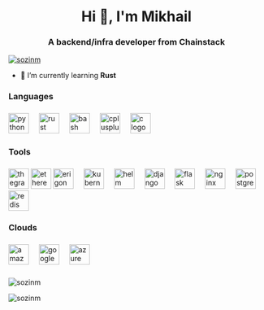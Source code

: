 <h1 align="center">Hi 👋, I'm Mikhail</h1>
<h3 align="center">A backend/infra developer from Chainstack</h3>

<p align="left"> <a href="https://github.com/ryo-ma/github-profile-trophy"><img src="https://github-profile-trophy.vercel.app/?username=sozinm" alt="sozinm" /></a> </p>

- 🌱 I’m currently learning **Rust**



<h3 align="left">Languages</p>

###

<div align="left">
  <img src="https://cdn.jsdelivr.net/gh/devicons/devicon/icons/python/python-original.svg" height="40" alt="python logo"  />
  <img width="12" />
  <img src="https://skillicons.dev/icons?i=rust" height="40" alt="rust logo"  />
  <img width="12" />
  <img src="https://cdn.simpleicons.org/gnubash/4EAA25" height="40" alt="bash logo"  />
  <img width="12" />
  <img src="https://cdn.simpleicons.org/c++/00599C" height="40" alt="cplusplus logo"  />
  <img width="12" />
  <img src="https://cdn.simpleicons.org/c/A8B9CC" height="40" alt="c logo"  />
</div>

###

<h3 align="left">Tools</p>

###

<div align="left">
  <img src="https://cryptologos.cc/logos/the-graph-grt-logo.png" height="40" alt="thegraph logo"  />
  <img src="https://upload.wikimedia.org/wikipedia/commons/thumb/6/6f/Ethereum-icon-purple.svg/1200px-Ethereum-icon-purple.svg.png" height="40" alt="ethereum logo"  />
  <img src="https://1354780571-files.gitbook.io/~/files/v0/b/gitbook-x-prod.appspot.com/o/spaces%2Feeqc6D5KqkgOsOW7j4k6%2Fuploads%2FJLuUnbWjGXg6wpo4mIC4%2F283052df-f2a1-4d53-9ef6-40dffec6aba1.jpeg?alt=media&token=f0a2b813-7442-484a-8474-a9f01f5ab2ca" height="40" alt="erigon logo"  />
  <img width="12" />
  <img src="https://cdn.jsdelivr.net/gh/devicons/devicon/icons/kubernetes/kubernetes-plain.svg" height="40" alt="kubernetes logo"  />
  <img width="12" />
  <img src="https://raw.githubusercontent.com/helm/helm/release-2.16/docs/logos/helm_logo_transparent.png" height="40" alt="helm logo"  />
  <img width="12" />
  <img src="https://skillicons.dev/icons?i=django" height="40" alt="django logo"  />
  <img width="12" />
  <img src="https://skillicons.dev/icons?i=flask" height="40" alt="flask logo"  />
  <img width="12" />
  <img src="https://cdn.simpleicons.org/nginx/009639" height="40" alt="nginx logo"  />
  <img width="12" />
  <img src="https://cdn.jsdelivr.net/gh/devicons/devicon/icons/postgresql/postgresql-original.svg" height="40" alt="postgresql logo"  />
  <img width="12" />
  <img src="https://cdn.jsdelivr.net/gh/devicons/devicon/icons/redis/redis-original.svg" height="40" alt="redis logo"  />
</div>

###

<h3 align="left">Clouds</p>

###

<div align="left">
  <img src="https://skillicons.dev/icons?i=aws" height="40" alt="amazonwebservices logo"  />
  <img width="12" />
  <img src="https://skillicons.dev/icons?i=gcp" height="40" alt="googlecloud logo"  />
  <img width="12" />
  <img src="https://skillicons.dev/icons?i=azure" height="40" alt="azure logo"  />
</div>

###
</p>
<p><img align="center" src="https://github-readme-stats.vercel.app/api/top-langs?username=sozinm&show_icons=true&locale=en&layout=compact" alt="sozinm" /></p>

<p><img align="center" src="https://github-readme-streak-stats.herokuapp.com/?user=sozinm&" alt="sozinm" /></p>

